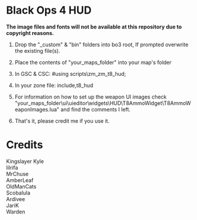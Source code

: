 # Black Ops 4 HUD

**The image files and fonts will not be available at this repository due to copyright reasons.**

1) Drop the "_custom" & "bin" folders into bo3 root, If prompted overwrite the existing file(s).

2) Place the contents of "your_maps_folder" into your map's folder

3) In GSC & CSC:
#using scripts\zm\_zm_t8_hud;

4) In your zone file:
include,t8_hud

5) For information on how to set up the weapon UI images check "your_maps_folder\ui\uieditor\widgets\HUD\T8AmmoWidget\T8AmmoWeaponImages.lua" and find the comments I left.

6) That's it, please credit me if you use it.

# Credits

Kingslayer Kyle  
lilrifa  
MrChuse  
AmberLeaf  
OldManCats  
Scobalula  
Ardivee  
JariK  
Warden
